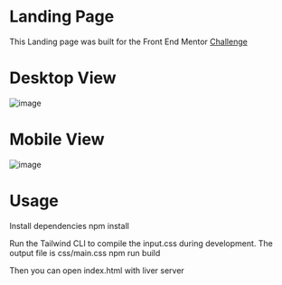 # Landing Page
This Landing page was built for the Front End Mentor [Challenge](https://www.frontendmentor.io/challenges/manage-landing-page-SLXqC6P5)

# Desktop View
![image](https://github.com/user-attachments/assets/6a6159bc-0c57-4580-bb0e-4bcc3890e664)
# Mobile View
![image](https://github.com/user-attachments/assets/8b2f60ff-5c4c-4243-b506-f2d439111e58)

# Usage
Install dependencies
npm install

Run the Tailwind CLI to compile the input.css during development. The output file is css/main.css 
npm run build

Then you can open index.html with liver server


